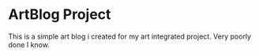 # ArtBlog Project

This is a simple art blog i created for my art integrated project. Very poorly done I know.
